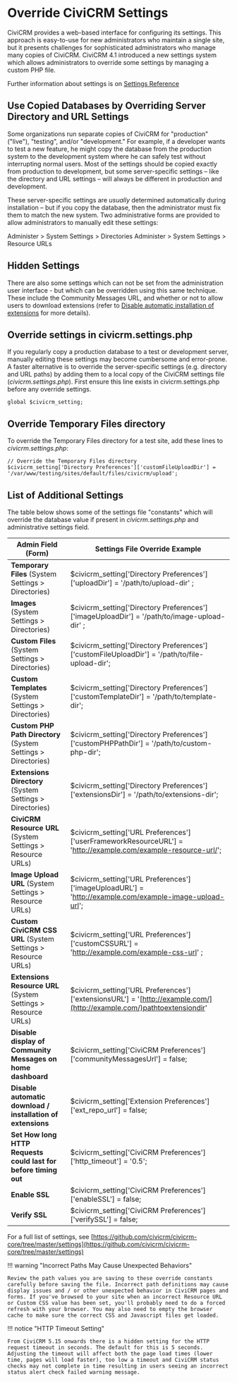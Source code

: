 # Override CiviCRM Settings

CiviCRM provides a web-based interface for configuring its settings. This approach is easy-to-use for new administrators who maintain a single site, but it presents challenges for sophisticated administrators who manage many copies of CiviCRM. CiviCRM 4.1 introduced a new settings system which allows administrators to override some settings by managing a custom PHP file.

Further information about settings is on [Settings Reference](https://docs.civicrm.org/dev/en/latest/framework/setting/)

## Use Copied Databases by Overriding Server Directory and URL Settings

Some organizations run separate copies of CiviCRM for "production" ("live"), "testing", and/or "development." For example, if a developer wants to test a new feature, he might copy the database from the production system to the development system where he can safely test without interrupting normal users. Most of the settings should be copied exactly from production to development, but some server-specific settings – like the directory and URL settings – will always be different in production and development.

These server-specific settings are _usually_ determined automatically during installation – but if you copy the database, then the administrator must fix them to match the new system. Two administrative forms are provided to allow administrators to manually edit these settings:

Administer > System Settings > Directories
Administer > System Settings > Resource URLs

## Hidden Settings

There are also some settings which can not be set from the administration user interface - but which can be overridden using this same technique. These include the Community Messages URL, and whether or not to allow users to download extensions (refer to [Disable automatic installation of extensions](customize/extensions.md) for more details).

## Override settings in civicrm.settings.php

If you regularly copy a production database to a test or development server, manually editing these settings may become cumbersome and error-prone. A faster alternative is to override the server-specific settings (e.g. directory and URL paths) by adding them to a local copy of the CiviCRM settings file (_civicrm.settings.php_).  First ensure this line exists in civicrm.settings.php before any override settings.
```
global $civicrm_setting;
```

## Override Temporary Files directory

To override the Temporary Files directory for a test site, add these lines to _civicrm.settings.php_:

```
// Override the Temporary Files directory
$civicrm_setting['Directory Preferences']['customFileUploadDir'] = '/var/www/testing/sites/default/files/civicrm/upload';
```

## List of Additional Settings

The table below shows some of the settings file "constants" which will override the database value if present in _civicrm.settings.php_ and administrative settings field.

| Admin Field (Form) | Settings File Override Example |
| --- | --- |
| **Temporary Files** (System Settings > Directories) | $civicrm_setting['Directory Preferences']['uploadDir'] = '/path/to/upload-dir' ; |
| **Images** (System Settings > Directories) | $civicrm_setting['Directory Preferences']['imageUploadDir'] = '/path/to/image-upload-dir' ; |
| **Custom Files** (System Settings > Directories) | $civicrm_setting['Directory Preferences']['customFileUploadDir'] = '/path/to/file-upload-dir'; |
| **Custom Templates** (System Settings > Directories) | $civicrm_setting['Directory Preferences']['customTemplateDir'] = '/path/to/template-dir'; |
| **Custom PHP Path Directory** (System Settings > Directories) | $civicrm_setting['Directory Preferences']['customPHPPathDir'] = '/path/to/custom-php-dir'; |
| **Extensions Directory** (System Settings > Directories) | $civicrm_setting['Directory Preferences']['extensionsDir'] = '/path/to/extensions-dir'; |
| **CiviCRM Resource URL** (System Settings > Resource URLs) | $civicrm_setting['URL Preferences']['userFrameworkResourceURL'] = 'http://example.com/example-resource-url/'; |
| **Image Upload URL** (System Settings > Resource URLs) | $civicrm_setting['URL Preferences']['imageUploadURL'] = 'http://example.com/example-image-upload-url'; |
| **Custom CiviCRM CSS URL** (System Settings > Resource URLs) | $civicrm_setting['URL Preferences']['customCSSURL'] = 'http://example.com/example-css-url' ; |
| **Extensions Resource URL** (System Settings > Resource URLs) | $civicrm_setting['URL Preferences']['extensionsURL'] = '[http://example.com/](http://example.com/)pathtoextensiondir' |
| **Disable display of Community Messages on home dashboard** | $civicrm_setting['CiviCRM Preferences']['communityMessagesUrl'] = false; |
| **Disable automatic download / installation of extensions** | $civicrm_setting['Extension Preferences']['ext_repo_url'] = false; |
| **Set How long HTTP Requests could last for before timing out** | $civicrm_setting['CiviCRM Preferences']['http_timeout'] = '0.5'; |
| **Enable SSL** | $civicrm_setting['CiviCRM Preferences']['enableSSL'] = false; |
| **Verify SSL** | $civicrm_setting['CiviCRM Preferences']['verifySSL'] = false; |

For a full list of settings, see [https://github.com/civicrm/civicrm-core/tree/master/settings](https://github.com/civicrm/civicrm-core/tree/master/settings)

!!! warning "Incorrect Paths May Cause Unexpected Behaviors"

    Review the path values you are saving to these override constants carefully before saving the file. Incorrect path definitions may cause display issues and / or other unexpected behavior in CiviCRM pages and forms. If you've browsed to your site when an incorrect Resource URL or Custom CSS value has been set, you'll probably need to do a forced refresh with your browser. You may also need to empty the browser cache to make sure the correct CSS and Javascript files get loaded.

!!! notice "HTTP Timeout Setting"

    From CiviCRM 5.15 onwards there is a hidden setting for the HTTP request timeout in seconds. The default for this is 5 seconds. Adjusting the timeout will affect both the page load times (lower time, pages will load faster), too low a timeout and CiviCRM status checks may not complete in time resulting in users seeing an incorrect status alert check failed warning message.
